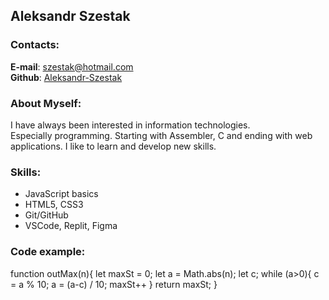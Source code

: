 ## Aleksandr Szestak

### Contacts:
__E-mail__: <szestak@hotmail.com>  
__Github__: [Aleksandr-Szestak](https://github.com/Aleksandr-Szestak)
### About Myself:
I have always been interested in information technologies.  
Especially programming. Starting with Assembler, C and ending with web applications. 
I like to learn and develop new skills.
### Skills:
- JavaScript basics
- HTML5, CSS3
- Git/GitHub
- VSCode, Replit, Figma
### Code example:
function outMax(n){
  let maxSt = 0;
  let a = Math.abs(n);
  let c;
  while (a>0){
    c = a % 10;
    a = (a-c) / 10;
    maxSt++
  }
  return maxSt;
}
```

